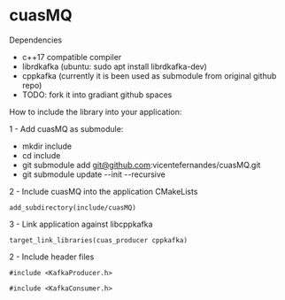 # cuasMQ

Dependencies
- c++17 compatible compiler
- librdkafka (ubuntu: sudo apt install librdkafka-dev)
- cppkafka (currently it is been used as submodule from original github repo)
- TODO: fork it into gradiant github spaces


How to include the library into your application:

1 - Add cuasMQ as submodule:
- mkdir include 
- cd include
- git submodule add git@github.com:vicentefernandes/cuasMQ.git
- git submodule update --init --recursive

2 - Include cuasMQ into the application CMakeLists

```
add_subdirectory(include/cuasMQ)
```

3 - Link application against libcppkafka

```
target_link_libraries(cuas_producer cppkafka)
```

2 - Include header files

``#include <KafkaProducer.h>
``

``#include <KafkaConsumer.h>
``



